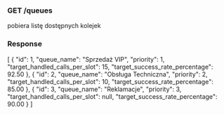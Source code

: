 ### GET /queues

pobiera listę dostępnych kolejek

### Response

[
  {
    "id": 1,
    "queue_name": "Sprzedaż VIP",
    "priority": 1,
    "target_handled_calls_per_slot": 15,
    "target_success_rate_percentage": 92.50
  },
  {
    "id": 2,
    "queue_name": "Obsługa Techniczna",
    "priority": 2,
    "target_handled_calls_per_slot": 10,
    "target_success_rate_percentage": 85.00
  },
  {
    "id": 3,
    "queue_name": "Reklamacje",
    "priority": 3,
    "target_handled_calls_per_slot": null,
    "target_success_rate_percentage": 90.00
  }
]